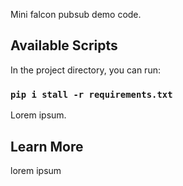 Mini falcon pubsub demo code.

## Available Scripts

In the project directory, you can run:

### `pip i stall -r requirements.txt`

Lorem ipsum.

## Learn More

lorem ipsum